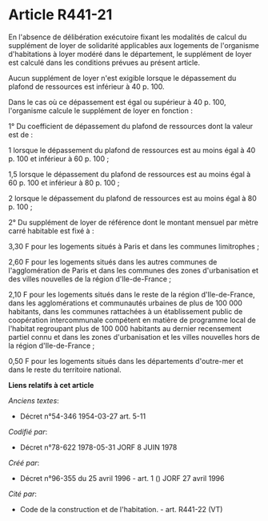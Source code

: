 # Article R441-21

En l'absence de délibération exécutoire fixant les modalités de calcul du supplément de loyer de solidarité applicables aux
logements de l'organisme d'habitations à loyer modéré dans le département, le supplément de loyer est calculé dans les
conditions prévues au présent article.

Aucun supplément de loyer n'est exigible lorsque le dépassement du plafond de ressources est inférieur à 40 p. 100.

Dans le cas où ce dépassement est égal ou supérieur à 40 p. 100, l'organisme calcule le supplément de loyer en fonction :

1° Du coefficient de dépassement du plafond de ressources dont la valeur est de :

1 lorsque le dépassement du plafond de ressources est au moins égal à 40 p. 100 et inférieur à 60 p. 100 ;

1,5 lorsque le dépassement du plafond de ressources est au moins égal à 60 p. 100 et inférieur à 80 p. 100 ;

2 lorsque le dépassement du plafond de ressources est au moins égal à 80 p. 100 ;

2° Du supplément de loyer de référence dont le montant mensuel par mètre carré habitable est fixé à :

3,30 F pour les logements situés à Paris et dans les communes limitrophes ;

2,60 F pour les logements situés dans les autres communes de l'agglomération de Paris et dans les communes des zones
d'urbanisation et des villes nouvelles de la région d'Ile-de-France ;

2,10 F pour les logements situés dans le reste de la région d'Ile-de-France, dans les agglomérations et communautés urbaines
de plus de 100 000 habitants, dans les communes rattachées à un établissement public de coopération intercommunale compétent
en matière de programme local de l'habitat regroupant plus de 100 000 habitants au dernier recensement partiel connu et dans
les zones d'urbanisation et les villes nouvelles hors de la région d'Ile-de-France ;

0,50 F pour les logements situés dans les départements d'outre-mer et dans le reste du territoire national.

**Liens relatifs à cet article**

_Anciens textes_:

  - Décret n°54-346 1954-03-27 art. 5-11

_Codifié par_:

  - Décret n°78-622 1978-05-31 JORF 8 JUIN 1978

_Créé par_:

  - Décret n°96-355 du 25 avril 1996 - art. 1 () JORF 27 avril 1996

_Cité par_:

  - Code de la construction et de l'habitation. - art. R441-22 (VT)
